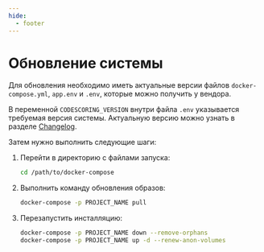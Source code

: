 ```yaml
---
hide:
  - footer
---
```

# Обновление системы

Для обновления необходимо иметь актуальные версии файлов `docker-compose.yml`, `app.env` и `.env`, которые можно получить у вендора.

В переменной `CODESCORING_VERSION` внутри файла `.env` указывается требуемая версия системы. Актуальную версию можно узнать в разделе [Changelog](/changelog).

Затем нужно выполнить следующие шаги:

1. Перейти в директорию с файлами запуска:

    ```bash linenums="1"
    cd /path/to/docker-compose
    ```

2. Выполнить команду обновления образов:


    ```bash linenums="2"
    docker-compose -p PROJECT_NAME pull
    ```

3. Перезапустить инсталляцию:

    ```bash linenums="3"
    docker-compose -p PROJECT_NAME down --remove-orphans
    docker-compose -p PROJECT_NAME up -d --renew-anon-volumes
     ```